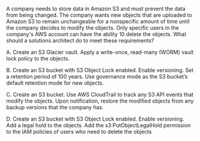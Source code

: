 A company needs to store data in Amazon S3 and must prevent the data from being changed. The company wants new objects that are uploaded to Amazon S3 to remain unchangeable for a nonspecific amount of time until the company decides to modify the objects. Only specific users in the company's AWS account can have the ability 10 delete the objects. What should a solutions architect do to meet these requirements? 

A. Create an S3 Glacier vault. Apply a write-once, read-many (WORM) vault lock policy to the objects. 

B. Create an S3 bucket with S3 Object Lock enabled. Enable versioning. Set a retention period of 100 years. Use governance mode as the S3 bucket’s default retention mode for new objects. 

C. Create an S3 bucket. Use AWS CloudTrail to track any S3 API events that modify the objects. Upon notification, restore the modified objects from any backup versions that the company has. 

D. Create an S3 bucket with S3 Object Lock enabled. Enable versioning. Add a legal hold to the objects. Add the s3:PutObjectLegalHold permission to the IAM policies of users who need to delete the objects